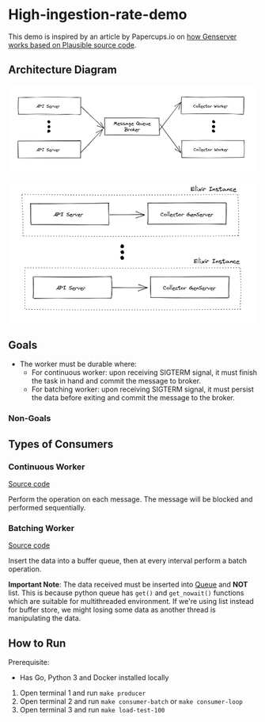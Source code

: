 # High-ingestion-rate-demo

This demo is inspired by an article by Papercups.io on [how Genserver works based on Plausible source code](https://papercups.io/blog/genserver).

## Architecture Diagram

![Agnostic Architecture](agnostic-architecture.png)

![Elixir Architecture](elixir-architecture.png)

## Goals

- The worker must be durable where:
  - For continuous worker: upon receiving SIGTERM signal, it must finish the task in hand and commit the message to broker.
  - For batching worker: upon receiving SIGTERM signal, it must persist the data before exiting and commit the message to the broker.

### Non-Goals

## Types of Consumers

### Continuous Worker

[Source code](https://github.com/sdil/high-ingestion-rate-demo/blob/main/consumer/loop-graceful-shutdown.py)

Perform the operation on each message. The message will be blocked and performed sequentially.

### Batching Worker

[Source code](https://github.com/sdil/high-ingestion-rate-demo/blob/main/consumer/batching-graceful-shutdown.py)

Insert the data into a buffer queue, then at every interval perform a batch operation.

**Important Note**: The data received must be inserted into [Queue](https://docs.python.org/3/library/queue.html) and **NOT** list. This is because python queue has `get()` and `get_nowait()` functions which are suitable for multithreaded environment. If we're using list instead for buffer store, we might losing some data as another thread is manipulating the data.

## How to Run

Prerequisite:

- Has Go, Python 3 and Docker installed locally

1. Open terminal 1 and run `make producer`
2. Open terminal 2 and run `make consumer-batch` or `make consumer-loop`
3. Open terminal 3 and run `make load-test-100`
